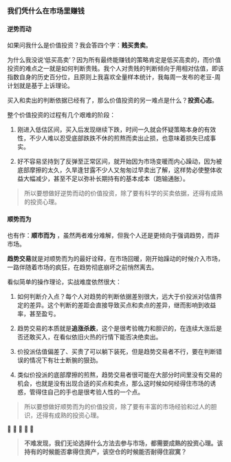 ### 我们凭什么在市场里赚钱

#### 逆势而动

如果问我什么是价值投资？我会答四个字：**贱买贵卖**。

为什么我没说‘低买高卖’？因为所有最终能赚钱的策略肯定是低买高卖的，而价值投资的难点之一就是如何判断贵贱。我个人对贵贱的判断倾向于用相对估值，即该指数自身的历史百分位，且原则上我喜欢全量样本统计，我每周一发布的老豆-周计划就是基于上诉理论。

买入和卖出的判断依据已经有了，那么价值投资的另一难点是什么？**投资心态**。

整个价值投资的过程有几个艰难的阶段：

1. 刚进入低估区间，买入后发现继续下跌，时间一久就会怀疑策略本身的有效性，不少人难以忍受底部跌跌不休的煎熬而卖出止损，也意味着损失已成事实。

2. 好不容易坚持到了反弹至正常区间，就开始因为市场变暖而内心躁动，因为被底部摩擦的太久，久旱逢甘露不少人又匆匆过早卖出了解，这样势必使整体收益大幅减少，甚至不足以弥补长期持有的基本成本（跑输通胀）。

> 所以要想做好逆势而动的价值投资，除了要有科学的买卖依据，还得有成熟的投资心理。

#### 顺势而为

也有作：**顺市而为** ，虽然两者难分难解，但我个人还是更倾向于强调趋势，而非市场。

**趋势交易**就是对顺势而为的最好诠释，在市场回暖，刚开始躁动的时候介入市场，一路伴随着市场的疯狂，在趋势彻底崩坏之前悄然离去。

看似简单的操作理论，实战难度依然很大：

1. 如何判断介入点？每个人对趋势的判断依据差别很大，远大于价投派对估值界定的差异。这个判断的差距会直接导致买点和卖点的差异，继而影响到收益率，甚至盈亏。

2. 趋势交易的本质就是**追涨杀跌**，这个是很考验魄力和胆识的，在连续大涨后是否还敢买入，在看似依旧火热的行情下能否决绝卖出。

3. 价投派估值偏差了、买贵了可以躺下装死，但是趋势交易者不行，要在判断错误的情况下有壮士断腕的狠劲。

4. 类似价投派的底部摩擦的煎熬，趋势交易者很可能在大部分时间里没有交易的机会，也就是没有出现合适的买点和卖点，那么这时候如何经得住市场的诱惑，管得住自己的手也是很考验人性的一个点。

> 所以要想做好顺势而为的价值投资，除了要有丰富的市场经验和过人的胆识，还得有成熟的投资心理。

:ant: :ant: :ant: :ant: :ant:

> **不难发现，我们无论选择什么方法去参与市场，都需要成熟的投资心理。该持有的时候能否拿得住资产，该空仓的时候能否耐得住寂寞？**
